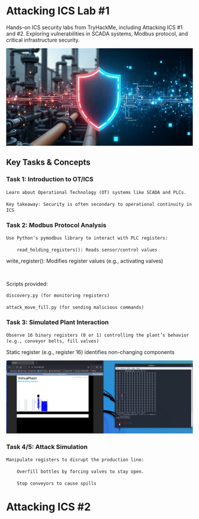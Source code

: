 # Attacking ICS Lab #1
Hands-on ICS security labs from TryHackMe, including Attacking ICS #1 and #2. Exploring vulnerabilities in SCADA systems, Modbus protocol, and critical infrastructure security.

![AltText](main.png)

## Key Tasks & Concepts
### Task 1: Introduction to OT/ICS

    Learn about Operational Technology (OT) systems like SCADA and PLCs.

    Key takeaway: Security is often secondary to operational continuity in ICS


### Task 2: Modbus Protocol Analysis

    Use Python’s pymodbus library to interact with PLC registers:

        read_holding_registers(): Reads sensor/control values
        

write_register(): Modifies register values (e.g., activating valves)


<br>



Scripts provided:

    discovery.py (for monitoring registers)

    attack_move_fill.py (for sending malicious commands)


### Task 3: Simulated Plant Interaction

    Observe 16 binary registers (0 or 1) controlling the plant’s behavior (e.g., conveyor belts, fill valves)


Static register (e.g., register 16) identifies non-changing components

![AltText](ics3.png)

### Task 4/5: Attack Simulation

    Manipulate registers to disrupt the production line:

        Overfill bottles by forcing valves to stay open.

        Stop conveyors to cause spills

# Attacking ICS #2
